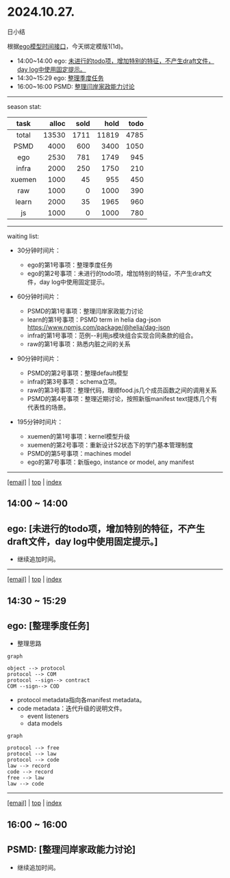 # 2024.10.27.
日小结

<a id="top"></a>
根据[ego模型时间接口](https://gitee.com/hyg/blog/blob/master/timeflow.md)，今天绑定模版1(1d)。

<a id="index"></a>
- 14:00~14:00	ego: [未进行的todo项，增加特别的特征，不产生draft文件，day log中使用固定提示。](#20241027140000)
- 14:30~15:29	ego: [整理季度任务](#20241027143000)
- 16:00~16:00	PSMD: [整理闫岸家政能力讨论](#20241027160000)

---
season stat:

| task | alloc | sold | hold | todo |
| :---: | ---: | ---: | ---: | ---: |
| total | 13530 | 1711 | 11819 | 4785 |
| PSMD | 4000 | 600 | 3400 | 1050 |
| ego | 2530 | 781 | 1749 | 945 |
| infra | 2000 | 250 | 1750 | 210 |
| xuemen | 1000 | 45 | 955 | 450 |
| raw | 1000 | 0 | 1000 | 390 |
| learn | 2000 | 35 | 1965 | 960 |
| js | 1000 | 0 | 1000 | 780 |

---
waiting list:


- 30分钟时间片：
  - ego的第1号事项：整理季度任务
  - ego的第2号事项：未进行的todo项，增加特别的特征，不产生draft文件，day log中使用固定提示。

- 60分钟时间片：
  - PSMD的第1号事项：整理闫岸家政能力讨论
  - learn的第1号事项：PSMD term in helia dag-json https://www.npmjs.com/package/@helia/dag-json
  - infra的第1号事项：范例--利用js模块组合实现合同条款的组合。
  - raw的第1号事项：熟悉内脏之间的关系

- 90分钟时间片：
  - PSMD的第2号事项：整理default模型
  - infra的第3号事项：schema立项。
  - raw的第3号事项：整理代码，理顺food.js几个成员函数之间的调用关系
  - PSMD的第4号事项：整理近期讨论，按照新版manifest text提炼几个有代表性的场景。

- 195分钟时间片：
  - xuemen的第1号事项：kernel模型升级
  - xuemen的第2号事项：重新设计S2状态下的学门基本管理制度
  - PSMD的第5号事项：machines model
  - ego的第7号事项：新版ego, instance or model, any manifest

---
<a href="mailto:huangyg@mars22.com?subject=关于2024.10.27.[未进行的todo项，增加特别的特征，不产生draft文件，day log中使用固定提示。]任务&body=日期: 2024.10.27.%0D%0A序号: 5%0D%0A手稿:../../draft/2024/10/20241027.01.md%0D%0A---请勿修改邮件主题及以上内容 从下一行开始写您的想法---%0D%0A">[email]</a> | [top](#top) | [index](#index)
<a id="20241027140000"></a>
## 14:00 ~ 14:00
## ego: [未进行的todo项，增加特别的特征，不产生draft文件，day log中使用固定提示。]

- 继续追加时间。

---
<a href="mailto:huangyg@mars22.com?subject=关于2024.10.27.[整理季度任务]任务&body=日期: 2024.10.27.%0D%0A序号: 6%0D%0A手稿:../../draft/2024/10/20241027.02.md%0D%0A---请勿修改邮件主题及以上内容 从下一行开始写您的想法---%0D%0A">[email]</a> | [top](#top) | [index](#index)
<a id="20241027143000"></a>
## 14:30 ~ 15:29
## ego: [整理季度任务]

- 整理思路
```mermaid
graph

object --> protocol
protocol --> COM
protocol --sign--> contract
COM --sign--> COD
```

- protocol metadata指向各manifest metadata。
- code metadata：迭代升级的说明文件。
    - event listeners
    - data models

```mermaid
graph

protocol --> free
protocol --> law
protocol --> code
law --> record
code --> record
free --> law
law --> code

```
---
<a href="mailto:huangyg@mars22.com?subject=关于2024.10.27.[整理闫岸家政能力讨论]任务&body=日期: 2024.10.27.%0D%0A序号: 8%0D%0A手稿:../../draft/2024/10/20241027.03.md%0D%0A---请勿修改邮件主题及以上内容 从下一行开始写您的想法---%0D%0A">[email]</a> | [top](#top) | [index](#index)
<a id="20241027160000"></a>
## 16:00 ~ 16:00
## PSMD: [整理闫岸家政能力讨论]

- 继续追加时间。
